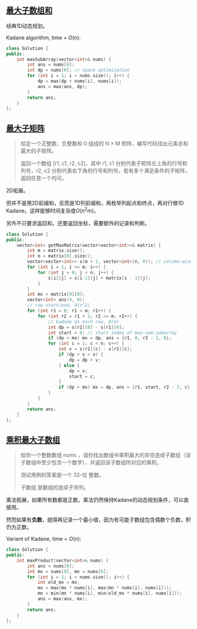 ## [最大子数组和](https://leetcode-cn.com/problems/maximum-subarray/)

经典1D动态规划。

Kadane algorithm, time = $O(n)$:

```cpp
class Solution {
public:
    int maxSubArray(vector<int>& nums) {
        int ans = nums[0];
        int dp = nums[0]; // space optimization
        for (int i = 1; i < nums.size(); i++) {
            dp = max(dp + nums[i], nums[i]);
            ans = max(ans, dp);
        }
        return ans;
    }
};
```


## [最大子矩阵](https://leetcode-cn.com/problems/max-submatrix-lcci/)

> 给定一个正整数、负整数和 0 组成的 N × M 矩阵，编写代码找出元素总和最大的子矩阵。
>
> 返回一个数组 [r1, c1, r2, c2]，其中 r1, c1 分别代表子矩阵左上角的行号和列号，r2, c2 分别代表右下角的行号和列号。若有多个满足条件的子矩阵，返回任意一个均可。
>

2D拓展。

但并不是用2D前缀和，反而是1D列前缀和，再枚举列起点和终点，再对行做1D Kadane。这样能够时间复杂度$O(n^2m)$。

另外不只要求返回和，还要返回坐标，需要额外的记录和判断。

```cpp
class Solution {
public:
    vector<int> getMaxMatrix(vector<vector<int>>& matrix) {
        int m = matrix.size();
        int n = matrix[0].size();
        vector<vector<int>> s(m + 1, vector<int>(n, 0)); // column-wise prefix sum
        for (int i = 1; i <= m; i++) {
            for (int j = 0; j < n; j++) {
                s[i][j] = s[i-1][j] + matrix[i - 1][j];
            }
        }
        int mx = matrix[0][0];
        vector<int> ans(4, 0);
        // row start/end, O(n^2)
        for (int r1 = 0; r1 < m; r1++) {
            for (int r2 = r1 + 1; r2 <= m; r2++) {
                // kadane on each row, O(m)
                int dp = s[r2][0] - s[r1][0];
                int start = 0; // start index of max-sum-subarray
                if (dp > mx) mx = dp, ans = {r1, 0, r2 - 1, 0};
                for (int c = 1; c < n; c++) {
                    int v = s[r2][c] - s[r1][c];
                    if (dp + v > v) {
                        dp = dp + v;
                    } else {
                        dp = v;
                        start = c;
                    }
                    if (dp > mx) mx = dp, ans = {r1, start, r2 - 1, c};
                }
            }
        }
        return ans;
    }
};
```


## [乘积最大子数组](https://leetcode-cn.com/problems/maximum-product-subarray/)

> 给你一个整数数组 nums ，请你找出数组中乘积最大的非空连续子数组（该子数组中至少包含一个数字），并返回该子数组所对应的乘积。
>
> 测试用例的答案是一个 32-位 整数。
>
> 子数组 是数组的连续子序列。

乘法拓展，如果所有数都是正数，乘法仍然保持Kadane的动态规划条件，可以直接用。

然而如果有**负数**，就得再记录一个最小值，因为有可能子数组包含偶数个负数，积仍为正数。

Variant of Kadane, time = $O(n)$:

```cpp
class Solution {
public:
    int maxProduct(vector<int>& nums) {
        int ans = nums[0];
        int mx = nums[0], mn = nums[0];
        for (int i = 1; i < nums.size(); i++) {
            int old_mx = mx;
            mx = max(mx * nums[i], max(mn * nums[i], nums[i]));
            mn = min(mn * nums[i], min(old_mx * nums[i], nums[i]));
            ans = max(ans, mx);
        }
        return ans;
    }
};
```

